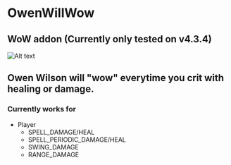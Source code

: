 # OwenWillWow
## WoW addon (Currently only tested on v4.3.4)
![Alt text](https://media.comicbook.com/2017/12/world-of-warcraft-mod-1066562.png "a title")
## Owen Wilson will "wow" everytime you crit with healing or damage.

### Currently works for
- Player
  - SPELL_DAMAGE/HEAL
  - SPELL_PERIODIC_DAMAGE/HEAL
  - SWING_DAMAGE
  - RANGE_DAMAGE

